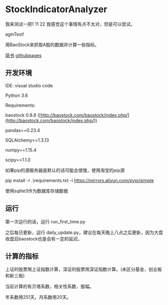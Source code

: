 # StockIndicatorAnalyzer

我来测试一把1
11
22
我感觉这个事情有点不太对，但是可以尝试。


aginTest!

用BaoStock来抓取A股的数据并计算一些指标。

[简书](https://www.jianshu.com/p/1eeb120d9eed) [githubpages](https://mmdfish.github.io/2020/04/28/%E7%94%A8BaoStock%E8%8E%B7%E5%BE%97%E6%95%B0%E6%8D%AE%E5%B9%B6%E5%AD%98%E5%85%A5%E6%95%B0%E6%8D%AE%E5%BA%93/)

## 开发环境

IDE: visual studio code

Python 3.6



Requirements:

baostock 0.8.8  ([http://baostock.com/baostock/index.php/](http://baostock.com/baostock/index.php/))

pandas==0.23.4

SQLAlchemy==1.3.13

numpy==1.15.4

scipy==1.1.0



如果pip的源服务器是默认的话可能会很慢，使用淘宝的pip源

pip install -r .\requirements.txt -i https://mirrors.aliyun.com/pypi/simple

使用sqlite3作为数据库存储数据



## 运行

第一次运行的话，运行 run_first_time.py

之后每日更新，运行 daily_update.py，建议在每天晚上八点之后更新，因为大盘收盘后baostock也是会有一定的延迟。



## 计算的指标

上证的股票用上证指数计算，深证的股票用深证指数计算。(未区分基金，创业板和新三板)

当前计算的有贝塔系数，相关性系数，振幅。

年系数用251天，月系数用20天。



# 
